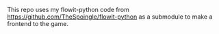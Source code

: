 This repo uses my flowit-python code from https://github.com/TheSpoingle/flowit-python as a submodule to make a frontend to the game.
